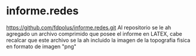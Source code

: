 # informe.redes
https://github.com/fdpolus/informe.redes.git
Al repositorio se le ah agregado un archivo comprimido que posee el informe en LATEX, cabe recalcar que este archivo se la ah incluido la imagen de la topografia fisica en formato de imagen "png"
